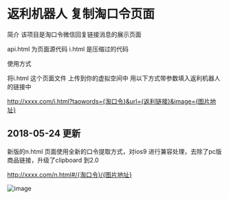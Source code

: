 # 返利机器人 复制淘口令页面

简介
该项目是淘口令微信回复链接消息的展示页面


api.html 为页面源代码
i.html 是压缩过的代码

使用方式

将i.html 这个页面文件 上传到你的虚拟空间中 用以下方式带参数填入返利机器人的链接中

http://xxxx.com/i.html?taowords={淘口令}&url={返利链接}&image={图片地址}

## 2018-05-24 更新

新版的n.html 页面使用全新的口令提取方式，对ios9 进行兼容处理，去除了pc版商品链接，升级了clipboard 到2.0

http://xxxx.com/n.html#/{淘口令}/{图片地址}


![image](https://github.com/shan333chao/fanlirobert/blob/master/demo.jpg)

